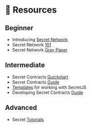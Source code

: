 # 👀 Resources

## Beginner

* Introducing [Secret Network](https://scrt.network/blog/introducing-secret-network)
* Secret Network [101](https://build.scrt.network/overview.html)
* Secret Network [Gray Paper](https://scrt.network/graypaper)

## Intermediate

* Secret Contracts [Quickstart](https://build.scrt.network/dev/quickstart.html)
* Secret Contracts [Guide](https://github.com/enigmampc/secret-contracts-guide)
* [Templates](https://github.com/enigmampc/SecretJS-Templates) for working with SecretJS
* Developing Secret Contracts [Guide](https://build.scrt.network/dev/developing-secret-contracts.html#ides)

## Advanced

* Secret [Tutorials](https://build.scrt.network/dev/tutorials.html#tutorial-developing-your-first-secret-contract)


